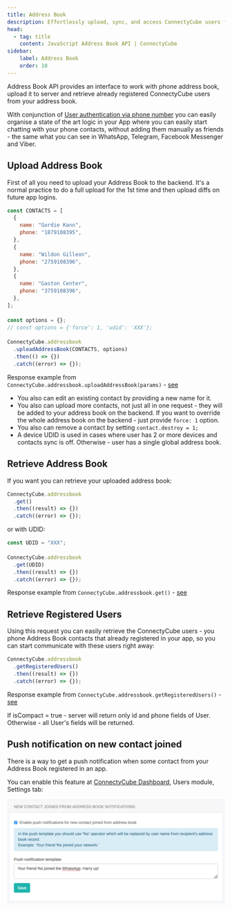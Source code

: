 ```yaml
---
title: Address Book
description: Effortlessly upload, sync, and access ConnectyCube users from your phone contacts in your Web app with Address Book API.
head:
  - tag: title
    content: JavaScript Address Book API | ConnectyCube
sidebar: 
    label: Address Book
    order: 10
---
```


Address Book API provides an interface to work with phone address book, upload it to server and retrieve already registered ConnectyCube users from your address book.

With conjunction of [User authentication via phone number](/js/authentication-and-users#authentication-via-phone-number) you can easily organise a state of the art logic in your App where you can easily start chatting with your phone contacts, without adding them manually as friends - the same what you can see in WhatsApp, Telegram, Facebook Messenger and Viber.

## Upload Address Book

First of all you need to upload your Address Book to the backend. It's a normal practice to do a full upload for the 1st time and then upload diffs on future app logins.

```javascript
const CONTACTS = [
  {
    name: "Gordie Kann",
    phone: "1879108395",
  },
  {
    name: "Wildon Gilleon",
    phone: "2759108396",
  },
  {
    name: "Gaston Center",
    phone: "3759108396",
  },
];

const options = {};
// const options = {'force': 1, 'udid': 'XXX'};

ConnectyCube.addressbook
  .uploadAddressBook(CONTACTS, options)
  .then(() => {})
  .catch((error) => {});
```

Response example from `ConnectyCube.addressbook.uploadAddressBook(params)` - [see](/server/address_book#response)

- You also can edit an existing contact by providing a new name for it.
- You also can upload more contacts, not just all in one request - they will be added to your address book on the backend. If you want to override the whole address book on the backend - just provide `force: 1` option.
- You also can remove a contact by setting `contact.destroy = 1;`
- A device UDID is used in cases where user has 2 or more devices and contacts sync is off. Otherwise - user has a single global address book.

## Retrieve Address Book

If you want you can retrieve your uploaded address book:

```javascript
ConnectyCube.addressbook
  .get()
  .then((result) => {})
  .catch((error) => {});
```

or with UDID:

```javascript
const UDID = "XXX";

ConnectyCube.addressbook
  .get(UDID)
  .then((result) => {})
  .catch((error) => {});
```

Response example from `ConnectyCube.addressbook.get()` - [see](/server/address_book#response-1)

## Retrieve Registered Users

Using this request you can easily retrieve the ConnectyCube users - you phone Address Book contacts that already registered in your app, so you can start communicate with these users right away:

```javascript
ConnectyCube.addressbook
  .getRegisteredUsers()
  .then((result) => {})
  .catch((error) => {});
```

Response example from `ConnectyCube.addressbook.getRegisteredUsers()` - [see](/server/address_book#response-2)

If isCompact = true - server will return only id and phone fields of User. Otherwise - all User's fields will be returned.

## Push notification on new contact joined

There is a way to get a push notification when some contact from your Address Book registered in an app.

You can enable this feature at [ConnectyCube Dashboard](https://admin.connectycube.com), Users module, Settings tab:

![Setup push notification on new contact joined](../../../assets/address_book/setup_push_notification_on_new_contact_joined.png)
